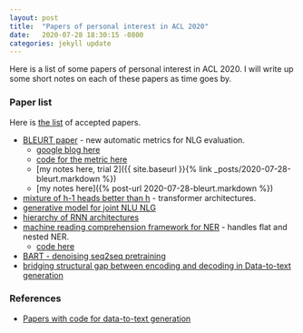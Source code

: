 ```yaml
---
layout: post
title:  "Papers of personal interest in ACL 2020"
date:   2020-07-28 18:30:15 -0800
categories: jekyll update
---
```


Here is a list of some papers of personal interest in ACL 2020. I will write up some
short notes on each of these papers as time goes by.

### Paper list
Here is [the list](https://acl2020.org/program/accepted/) of accepted papers.

* [BLEURT paper](https://www.aclweb.org/anthology/2020.acl-main.704/) - new automatic metrics for NLG evaluation.
  * [google blog here](https://ai.googleblog.com/2020/05/evaluating-natural-language-generation.html)
  * [code for the metric here](https://github.com/google-research/bleurt)
  * [my notes here, trial 2]({{ site.baseurl }}{% link _posts/2020-07-28-bleurt.markdown %})
  * [my notes here]({% post-url 2020-07-28-bleurt.markdown %})
* [mixture of h-1 heads better than h](https://www.aclweb.org/anthology/2020.acl-main.587/) - transformer  architectures.
* [generative model for joint NLU NLG](https://www.aclweb.org/anthology/2020.acl-main.163/)
* [hierarchy of RNN architectures](https://www.aclweb.org/anthology/2020.acl-main.43.pdf)
* [machine reading comprehension framework for NER](https://www.aclweb.org/anthology/2020.acl-main.519.pdf) - handles flat and nested NER.
  * [code here](https://github.com/ShannonAI/mrc-for-flat-nested-ner)
* [BART - denoising seq2seq pretraining](https://www.aclweb.org/anthology/2020.acl-main.703/)
* [bridging structural gap between encoding and decoding in Data-to-text generation](https://www.aclweb.org/anthology/2020.acl-main.224/)

### References
* [Papers with code for data-to-text generation](https://paperswithcode.com/task/data-to-text-generation/codeless)

